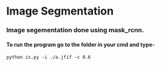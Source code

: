 # Image Segmentation

### Image segementation done using mask_rcnn.

#### To run the program go to the folder in your cmd and type-
    python is.py -i ./a.jfif -c 0.6
